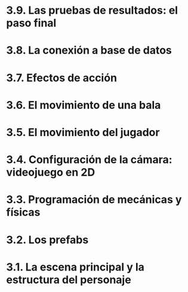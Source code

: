 # 3.9. Las pruebas de resultados: el paso final

# 3.8. La conexión a base de datos

# 3.7. Efectos de acción

# 3.6. El movimiento de una bala 

# 3.5. El movimiento del jugador

# 3.4. Configuración de la cámara: videojuego en 2D

# 3.3. Programación de mecánicas y físicas

# 3.2. Los prefabs 

# 3.1. La escena principal y la estructura del personaje
